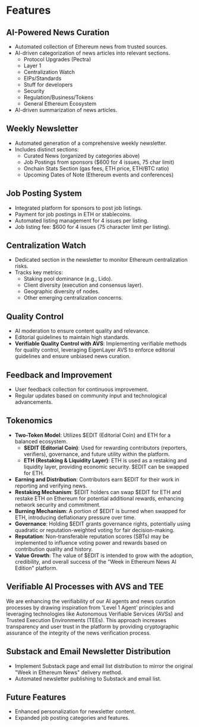 # Features

## AI-Powered News Curation

- Automated collection of Ethereum news from trusted sources.
- AI-driven categorization of news articles into relevant sections.
    - Protocol Upgrades (Pectra)
    - Layer 1
    - Centralization Watch
    - EIPs/Standards
    - Stuff for developers
    - Security
    - Regulation/Business/Tokens
    - General Ethereum Ecosystem
- AI-driven summarization of news articles.

## Weekly Newsletter

- Automated generation of a comprehensive weekly newsletter.
- Includes distinct sections:
    - Curated News (organized by categories above)
    - Job Postings from sponsors (\$600 for 4 issues, 75 char limit)
    - Onchain Stats Section (gas fees, ETH price, ETH/BTC ratio)
    - Upcoming Dates of Note (Ethereum events and conferences)

## Job Posting System

- Integrated platform for sponsors to post job listings.
- Payment for job postings in ETH or stablecoins.
- Automated listing management for 4 issues per listing.
- Job listing fee: \$600 for 4 issues (75 character limit per listing).

## Centralization Watch

- Dedicated section in the newsletter to monitor Ethereum centralization risks.
- Tracks key metrics:
    - Staking pool dominance (e.g., Lido).
    - Client diversity (execution and consensus layer).
    - Geographic diversity of nodes.
    - Other emerging centralization concerns.

## Quality Control

- AI moderation to ensure content quality and relevance.
- Editorial guidelines to maintain high standards.
- **Verifiable Quality Control with AVS**:  Implementing verifiable methods for quality control, leveraging EigenLayer AVS to enforce editorial guidelines and ensure unbiased news curation.

## Feedback and Improvement

- User feedback collection for continuous improvement.
- Regular updates based on community input and technological advancements.

## Tokenomics

- **Two-Token Model**: Utilizes $EDIT (Editorial Coin) and ETH for a balanced ecosystem.
    - **$EDIT (Editorial Coin)**: Used for rewarding contributors (reporters, verifiers), governance, and future utility within the platform.
    - **ETH (Restaking & Liquidity Layer)**:  ETH is used as a restaking and liquidity layer, providing economic security. $EDIT can be swapped for ETH.
- **Earning and Distribution**: Contributors earn $EDIT for their work in reporting and verifying news.
- **Restaking Mechanism**: $EDIT holders can swap $EDIT for ETH and restake ETH on Ethereum for potential additional rewards, enhancing network security and commitment.
- **Burning Mechanism**: A portion of $EDIT is burned when swapped for ETH, introducing deflationary pressure over time.
- **Governance**: Holding $EDIT grants governance rights, potentially using quadratic or reputation-weighted voting for fair decision-making.
- **Reputation**: Non-transferable reputation scores (SBTs) may be implemented to influence voting power and rewards based on contribution quality and history.
- **Value Growth**: The value of $EDIT is intended to grow with the adoption, credibility, and overall success of the "Week in Ethereum News AI Edition" platform.

## Verifiable AI Processes with AVS and TEE

We are enhancing the verifiability of our AI agents and news curation processes by drawing inspiration from 'Level 1 Agent' principles and leveraging technologies like Autonomous Verifiable Services (AVSs) and Trusted Execution Environments (TEEs). This approach increases transparency and user trust in the platform by providing cryptographic assurance of the integrity of the news verification process.

## Substack and Email Newsletter Distribution

- Implement Substack page and email list distribution to mirror the original "Week in Ethereum News" delivery method.
- Automated newsletter publishing to Substack and email list.

## Future Features

- Enhanced personalization for newsletter content.
- Expanded job posting categories and features.
